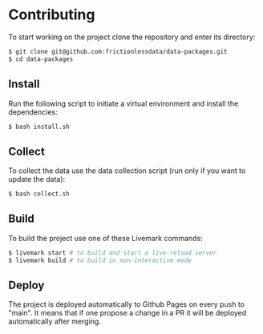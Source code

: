 # Contributing

To start working on the project clone the repository and enter its directory:

```bash
$ git clone git@github.com:frictionlessdata/data-packages.git
$ cd data-packages
```

## Install

Run the following script to initiate a virtual environment and install the dependencies:

```bash
$ bash install.sh
```

## Collect

To collect the data use the data collection script (run only if you want to update the data):

```bash
$ bash collect.sh
```

## Build

To build the project use one of these Livemark commands:

```bash
$ livemark start # to build and start a live-reload server
$ livemark build # to build in non-interactive mode
```

## Deploy

The project is deployed automatically to Github Pages on every push to "main". It means that if one propose a change in a PR it will be deployed automatically after merging.
